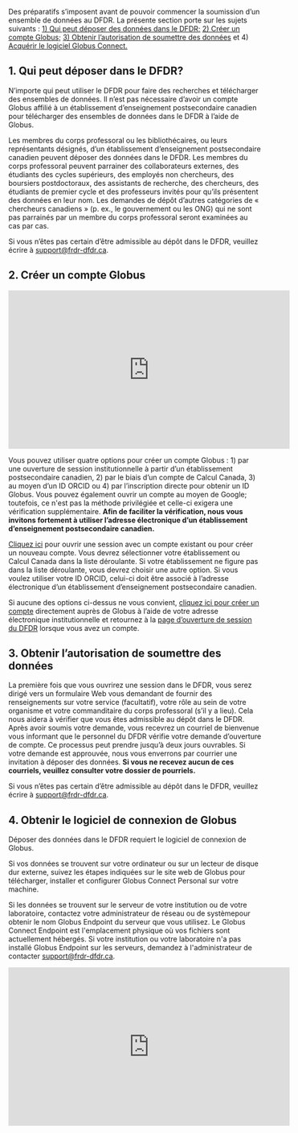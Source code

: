 
Des préparatifs s’imposent avant de pouvoir commencer la soumission d’un ensemble de données au DFDR. La présente section porte sur les sujets suivants : [1) Qui peut déposer des données dans le DFDR;](avant_de_déposer.md#1-qui-peut-deposer-dans-le-dfdr) [2) Créer un compte Globus;](avant_de_déposer.md#2-creer-un-compte-globus) [3) Obtenir l’autorisation de soumettre des données](avant_de_déposer.md#3-obtenir-lautorisation-de-soumettre-des-donnees) et 4) [Acquérir le logiciel Globus Connect.](avant_de_déposer.md#4-obtenir-le-logiciel-de-connexion-de-globus)

## 1. Qui peut déposer dans le DFDR?

N’importe qui peut utiliser le DFDR pour faire des recherches et télécharger des ensembles de données. Il n’est pas nécessaire d’avoir un compte Globus affilié à un établissement d’enseignement postsecondaire canadien pour télécharger des ensembles de données dans le DFDR à l’aide de Globus.

Les membres du corps professoral ou les bibliothécaires, ou leurs représentants désignés, d’un établissement d’enseignement postsecondaire canadien peuvent déposer des données dans le DFDR. Les membres du corps professoral peuvent parrainer des collaborateurs externes, des étudiants des cycles supérieurs, des employés non chercheurs, des boursiers postdoctoraux, des assistants de recherche, des chercheurs, des étudiants de premier cycle et des professeurs invités pour qu’ils présentent des données en leur nom. Les demandes de dépôt d’autres catégories de « chercheurs canadiens » (p. ex., le gouvernement ou les ONG) qui ne sont pas parrainés par un membre du corps professoral seront examinées au cas par cas.

Si vous n’êtes pas certain d’être admissible au dépôt dans le DFDR, veuillez écrire à [support@frdr-dfdr.ca](mailto:support@frdr-dfdr.ca).

## 2. Créer un compte Globus

<p style="text-align: center;"><iframe src="https://www.youtube.com/embed/Amj-RpT_y2c/?list=PLX9EpizS4A0suoSV2N0nn9parl96xHPkz&index=3&cc_lang_pref=fr&cc_load_policy=1" width="560" height="315" frameborder="0" allowfullscreen="allowfullscreen"></iframe></p>

Vous pouvez utiliser quatre options pour créer un compte Globus : 1) par une ouverture de session institutionnelle à partir d’un établissement postsecondaire canadien, 2) par le biais d’un compte de Calcul Canada, 3) au moyen d’un ID ORCID ou 4) par l’inscription directe pour obtenir un ID Globus. Vous pouvez également ouvrir un compte au moyen de Google; toutefois, ce n'est pas la méthode privilégiée et celle-ci exigera une vérification supplémentaire. **Afin de faciliter la vérification, nous vous invitons fortement à utiliser l’adresse électronique d’un établissement d’enseignement postsecondaire canadien.**

[Cliquez ici](https://www.frdr-dfdr.ca/repo/PublishDashboard?locale=fr) pour ouvrir une session avec un compte existant ou pour créer un nouveau compte. Vous devrez sélectionner votre établissement ou Calcul Canada dans la liste déroulante. Si votre établissement ne figure pas dans la liste déroulante, vous devrez choisir une autre option. Si vous voulez utiliser votre ID ORCID, celui-ci doit être associé à l’adresse électronique d’un établissement d’enseignement postsecondaire canadien.

Si aucune des options ci-dessus ne vous convient, [cliquez ici pour créer un compte](https://www.globusid.org/create) directement auprès de Globus à l’aide de votre adresse électronique institutionnelle et retournez à la [page d’ouverture de session du DFDR](https://www.frdr-dfdr.ca/repo/PublishDashboard?locale=fr) lorsque vous avez un compte.

## 3. Obtenir l’autorisation de soumettre des données

La première fois que vous ouvrirez une session dans le DFDR, vous serez dirigé vers un formulaire Web vous demandant de fournir des renseignements sur votre service (facultatif), votre rôle au sein de votre organisme et votre commanditaire du corps professoral (s’il y a lieu). Cela nous aidera à vérifier que vous êtes admissible au dépôt dans le DFDR. Après avoir soumis votre demande, vous recevrez un courriel de bienvenue vous informant que le personnel du DFDR vérifie votre demande d’ouverture de compte. Ce processus peut prendre jusqu’à deux jours ouvrables. Si votre demande est approuvée, nous vous enverrons par courrier une invitation à déposer des données. **Si vous ne recevez aucun de ces courriels, veuillez consulter votre dossier de pourriels.**

Si vous n’êtes pas certain d’être admissible au dépôt dans le DFDR, veuillez écrire à [support@frdr-dfdr.ca](mailto:support@frdr-dfdr.ca).

## 4. Obtenir le logiciel de connexion de Globus

Déposer des données dans le DFDR requiert le logiciel de connexion de Globus.

Si vos données se trouvent sur votre ordinateur ou sur un lecteur de disque dur externe, suivez les étapes indiquées sur le site web de Globus pour télécharger, installer et configurer Globus Connect Personal sur votre machine.

Si les données se trouvent sur le serveur de votre institution ou de votre laboratoire, contactez votre administrateur de réseau ou de systèmepour obtenir le nom Globus Endpoint du serveur que vous utilisez. Le Globus Connect Endpoint est l'emplacement physique où vos fichiers sont actuellement hébergés. Si votre institution ou votre laboratoire n'a pas installé Globus Endpoint sur les serveurs, demandez à l'administrateur de contacter [support@frdr-dfdr.ca](mailto:support@frdr-dfdr.ca).

<p style="text-align: center;"><iframe src="https://www.youtube.com/embed/NJYTl3yhRl4/?list=PLX9EpizS4A0suoSV2N0nn9parl96xHPkz&index=3&cc_lang_pref=fr&cc_load_policy=1" width="560" height="315" frameborder="0" allowfullscreen="allowfullscreen"></iframe></p>
